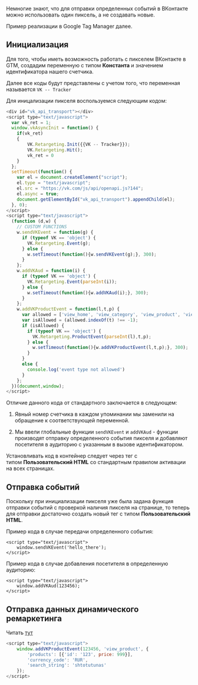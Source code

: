 Немногие знают, что для отправки определенных событий в ВКонтакте можно использовать один пиксель, а не создавать новые.

Пример реализации в Google Tag Manager далее.

Инициализация
-------------

Для того, чтобы иметь возможность работать с пикселем ВКонтакте в GTM, создадим переменную с типом **Константа** и значением идентификатора нашего счетчика.

Далее все коды будут представлены с учетом того, что переменная называется `VK -- Tracker`

Для иницализации пикселя воспользуемся следующим кодом:

```javascript
<div id="vk_api_transport"></div>
<script type="text/javascript">
  var vk_ret = 1;
  window.vkAsyncInit = function() {
    if(vk_ret)
    {
        VK.Retargeting.Init({{VK -- Tracker}});
        VK.Retargeting.Hit();
        vk_ret = 0
    }
  };
  setTimeout(function() {
    var el = document.createElement("script");
    el.type = "text/javascript";
    el.src = "https://vk.com/js/api/openapi.js?144";
    el.async = true;
    document.getElementById("vk_api_transport").appendChild(el);
  }, 0);
</script>
<script type="text/javascript">
  (function (d,w) {
    // CUSTOM FUNCTIONS
    w.sendVKEvent = function(g) {
      if (typeof VK == 'object') {
        VK.Retargeting.Event(g);
      } else {
        w.setTimeout(function(){w.sendVKEvent(g);}, 300);
      }
    };
    w.addVKAud = function(i) {
      if (typeof VK == 'object') {
        VK.Retargeting.Event(parseInt(i));
      } else {
        w.setTimeout(function(){w.addVKAud(i);}, 300);
      }
    };
    w.addVKProductEvent = function(l,t,p) {
      var allowed = ['view_home', 'view_category', 'view_product', 'view_search', 'view_other', 'add_to_wishlist', 'add_to_cart', 'remove_from_wishlist', 'remove_from_cart', 'init_checkout', 'add_payment_info', 'purchase']
      var isAllowed = (allowed.indexOf(t) !== -1);
      if (isAllowed) {
        if (typeof VK == 'object') {
          VK.Retargeting.ProductEvent(parseInt(l),t,p);
        } else {
          w.setTimeout(function(){w.addVKProductEvent(l,t,p);}, 300);
        }
      }
      else {
        console.log('event type not allowed')
      }
    };
  })(document,window);
</script>
```

Отличие данного кода от стандартного заключается в следующем:

1.  Явный номер счетчика в каждом упоминании мы заменили на обращение к соответствующей переменной.

2.  Мы ввели глобальные функции `sendVKEvent` и `addVKAud` - функции производят отправку определенного события пикселя и добавляют посетителя в аудиторию с указанным в вызове идентификатором.

Установливать код в контейнер следует через тег с типом **Пользовательский HTML** со стандартным правилом активации на всех страницах.

Отправка событий
----------------

Поскольку при инициализации пикселя уже была задана функция отправки событий с проверкой наличия пикселя на странице, то теперь для отправки достаточно создать новый тег с типом **Пользовательский HTML**.

Пример кода в случае передачи определенного события:

~~~~~~~~~~~~~~~~~~~~~~~~~~~~~~~~~~~~~~~~~~~~~~~~~~~~~~~~~~~~~~~~~~~~~~~~~~~~~~~~
<script type="text/javascript">  
    window.sendVKEvent('hello_there');  
</script>
~~~~~~~~~~~~~~~~~~~~~~~~~~~~~~~~~~~~~~~~~~~~~~~~~~~~~~~~~~~~~~~~~~~~~~~~~~~~~~~~

Пример кода в случае добавления посетителя в определенную аудиторию:

~~~~~~~~~~~~~~~~~~~~~~~~~~~~~~~~~~~~~~~~~~~~~~~~~~~~~~~~~~~~~~~~~~~~~~~~~~~~~~~~
<script type="text/javascript">  
    window.addVKAud(123456);  
</script>
~~~~~~~~~~~~~~~~~~~~~~~~~~~~~~~~~~~~~~~~~~~~~~~~~~~~~~~~~~~~~~~~~~~~~~~~~~~~~~~~


Отправка данных динамического ремаркетинга
------------------------------------------

Читать [тут](https://vk.com/ads?act=office_help&oid=-19542789&p=%CF%E8%EA%F1%E5%EB%FC_%E4%EB%FF_%E4%E8%ED%E0%EC%E8%F7%E5%F1%EA%EE%E3%EE_%F0%E5%F2%E0%F0%E3%E5%F2%E8%ED%E3%E0)


```javascript
<script type="text/javascript">  
    window.addVKProductEvent(123456, 'view_product', {
        'products': [{'id': '123', price: 999}],
        'currency_code': 'RUR',
        'search_string': 'shtotutunas'
    });  
</script>
```
